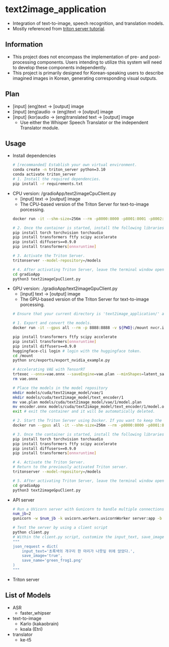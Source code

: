 # text2image_application
- Integration of text-to-image, speech recognition, and translation models.
- Mostly referenced from [triton server tutorial](https://github.com/triton-inference-server/tutorials/tree/main/Conceptual_Guide/Part_6-building_complex_pipelines).


## Information
- This project does not encompass the implementation of pre- and post-processing components. Users intending to utilize this system will need to develop these components independently.
- This project is primarily designed for Korean-speaking users to describe imagined images in Korean, generating corresponding visual outputs.

## Plan
- [input] (eng)text -> [output] image
- [input] (eng)audio -> (eng)text -> [output] image
- [input] (kor)audio -> (eng)translated text -> [output] image
    - Use either the Whisper Speech Translator or the independent Translator module.

## Usage 
- Install dependencies
    ```bash
    # [recommanded] Establish your own virtual environment.
    conda create -n triton_server python=3.10
    conda activate triton_server
    # 1. Install the required dependencies.
    pip install -r requirements.txt 
    ```
- CPU version: /gradioApp/text2imageCpuClient.py
    - [input] text -> [output] image
    - The CPU-based version of the Triton Server for text-to-image porcessing.
    ```bash
    docker run -it --shm-size=256m --rm -p8000:8000 -p8001:8001 -p8002:8002 -v ${PWD}:/workspace/ -v ${PWD}/models/cpu/text2image_model:/models nvcr.io/nvidia/tritonserver:24.01-py3 bash

    # 2. Once the container is started, install the following libraries
    pip install torch torchvision torchaudio
    pip install transformers ftfy scipy accelerate
    pip install diffusers==0.9.0
    pip install transformers[onnxruntime]

    # 3. Activate the Triton Server.
    tritonserver --model-repository=/models

    # 4. After activating Triton Server, leave the terminal window open and open a new terminal window to start the client server.
    cd gradioApp
    python3 text2imageCpuClient.py
    ```
- GPU version: ./gradioApp/text2imageGpuClient.py
    - [input] text -> [output] image
    - The GPU-based version of the Triton Server for text-to-image porcessing.
    ```bash
    # Ensure that your current directory is 'text2image_application/' and execute the following commands.

    # 1. Export and convert the models.
    docker run -it --gpus all --rm -p 8888:8888 -v ${PWD}:/mount nvcr.io/nvidia/pytorch:24.01-py3

    pip install transformers ftfy scipy accelerate
    pip install transformers[onnxruntime]
    pip install diffusers==0.9.0
    huggingface-cli login # login with the huggingface token.
    cd /mount
    python src/exports/export_nvidia_example.py

    # Accelerating VAE with TensorRT
    trtexec --onnx=vae.onnx --saveEngine=vae.plan --minShapes=latent_sample:1x4x64x64 --optShapes=latent_sample:4x4x64x64 --maxShapes=latent_sample:8x4x64x64 --fp16
    rm vae.onnx

    # Place the models in the model repository
    mkdir models/cuda/text2image_model/vae/1
    mkdir models/cuda/text2image_model/text_encoder/1
    mv vae.plan models/cuda/text2image_model/vae/1/model.plan
    mv encoder.onnx models/cuda/text2image_model/text_encoder/1/model.onnx
    exit # exit the container and it will be automatically deleted.

    # 2. Start the Triton Server using Docker. If you want to keep the current container, omit the '--rm' option; otherwise, the container will be automatically removed when you exit.
    docker run --gpus all -it --shm-size=256m --rm -p8000:8000 -p8001:8001 -p8002:8002 -v ${PWD}:/workspace/ -v ${PWD}/models/cuda/text2image_model:/models nvcr.io/nvidia/tritonserver:24.01-py3 bash

    # 3. Once the container is started, install the following libraries
    pip install torch torchvision torchaudio
    pip install transformers ftfy scipy accelerate
    pip install diffusers==0.9.0
    pip install transformers[onnxruntime]

    # 4. Activate the Triton Server.
    # Return to the previously activated Triton server.
    tritonserver --model-repository=/models

    # 5. After activating Triton Server, leave the terminal window open and open a new terminal window to start the client server.
    cd gradioApp
    python3 text2imageGpuClient.py
    ```
- API server
    ```bash
    # Run a UVicorn server with Gunicorn to handle multiple connections.
    num_jb=2
    gunicorn -w $num_jb -k uvicorn.workers.uvicornWorker server:app -b 0.0.0.0:33010

    # Test the server by using a client script
    python client.py
    # Within the client.py script, customize the input_text, save_image, and save_name variables to suit your requirements:
    """
    json_request = dict(
        input_text='초록색의 개구리 한 마리가 나뭇잎 위에 앉았다.',
        save_image='true',
        save_name='green_frog1.png'
    )
    """
    ```
- Triton server

## List of Models
- ASR
    - faster_whipser
- text-to-image
    - Karlo (kakaobrain)
    - koala (Etri)
- translator
    - ke-t5
